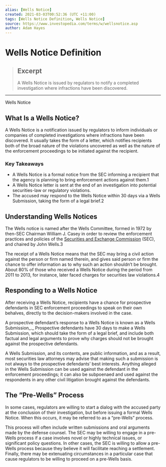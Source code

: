 ```yaml
---
alias: [Wells Notice]
created: 2021-03-03T00:52:36 (UTC +11:00)
tags: [Wells Notice Definition, Wells Notice]
source: https://www.investopedia.com/terms/w/wellsnotice.asp
author: Adam Hayes
---
```


# Wells Notice Definition

> ## Excerpt
> A Wells Notice is issued by regulators to notify a completed investigation where infractions have been discovered.

---

Wells Notice
## What Is a Wells Notice?

A Wells Notice is a notification issued by regulators to inform individuals or companies of completed investigations where infractions have been discovered. It usually takes the form of a letter, which notifies recipients both of the broad nature of the violations uncovered as well as the nature of the enforcement proceedings to be initiated against the recipient.

### Key Takeaways

-   A Wells Notice is a formal notice from the SEC informing a recipient that the agency is planning to bring enforcement actions against them.1
-   A Wells Notice letter is sent at the end of an investigation into potential securities-law or regulatory violations.
-   The accused may respond to the Wells Notice within 30 days via a Wells Submission, taking the form of a legal brief.2

## Understanding Wells Notices

The Wells notice is named after the Wells Committee, formed in 1972 by then-SEC Chairman William J. Casey in order to review the enforcement practices and policies of the [Securities and Exchange Commission](https://www.investopedia.com/terms/s/sec.asp) (SEC), and chaired by John Wells.3

The receipt of a Wells Notice means that the SEC may bring a civil action against the person or firm named therein, and gives said person or firm the chance to offer information as to why such an action shouldn’t be brought. About 80% of those who received a Wells Notice during the period from 2011 to 2013, for instance, later faced charges for securities law violations.4

## Responding to a Wells Notice

After receiving a Wells Notice, recipients have a chance for prospective defendants in SEC enforcement proceedings to speak on their own behalves, directly to the decision-makers involved in the case.

A prospective defendant’s response to a Wells Notice is known as a Wells Submission_._ Prospective defendants have 30 days to make a Wells Submission, which should take the form of a legal brief, and include both factual and legal arguments to prove why charges should not be brought against the prospective defendants.

A Wells Submission, and its contents, are public information, and as a result, most securities law attorneys may advise that making such a submission is not always to the prospective defendants’ best interests. Anything alleged in the Wells Submission can be used against the defendant in the enforcement proceedings; it can also be subpoenaed and used against the respondents in any other civil litigation brought against the defendants.

## The “Pre-Wells” Process

In some cases, regulators are willing to start a dialog with the accused party at the conclusion of their investigation, but before issuing a formal Wells Notice. When this occurs, it may be referred to as a “pre-Wells” process.

This process will often include written submissions and oral arguments made by the defense counsel. The SEC may be willing to engage in a pre-Wells process if a case involves novel or highly technical issues, or significant policy questions. In other cases, the SEC is willing to allow a pre-Wells process because they believe it will facilitate reaching a settlement. Finally, there may be extenuating circumstances in a particular case that cause regulators to be willing to proceed on a pre-Wells basis.
